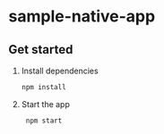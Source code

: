 # sample-native-app

## Get started

1. Install dependencies

   ```bash
   npm install
   ```

2. Start the app

   ```bash
    npm start
   ```
